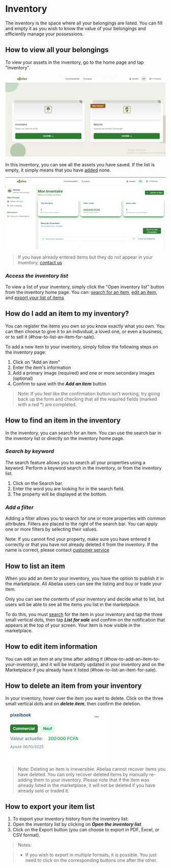 # Inventory

The inventory is the space where all your belongings are listed. You can fill and empty it as you wish to know the value of your belongings and efficiently manage your possessions.

## How to view all your belongings

To view your assets in the inventory, go to the home page and tap "Inventory".

![Alt ​​text](../assets/img/accueil.png "Home Page")

In this inventory, you can see all the assets you have saved. If the list is empty, it simply means that you have [added](#how-to-add-an-asset-to-your-inventory) none.

![Alt ​​text](../assets/img/inventor.png "Inventory Home Page")

> If you have already entered items but they do not appear in your inventory, [contact us](https://wa.me/+237698778055)

### *Access the inventory list*

To view a list of your inventory, simply click the "Open inventory list" button from the inventory home page. You can: [search for an item](#find-an-item-in-the-inventory), [edit an item](#edit-an-item), and [export your list of items](#export-your-list-of-items)

## How do I add an item to my inventory?

You can register the items you own so you know exactly what you own.
You can then choose to give it to an individual, a loved one, or even a business, or to sell it (#how-to-list-an-item-for-sale).

To add a new item to your inventory, simply follow the following steps on the inventory page:

1. Click on "Add an item"
2. Enter the item's information
3. Add a primary image (required) and one or more secondary images (optional)
4. Confirm to save with the ***Add an item*** button

> Note: If you feel like the confirmation button isn't working, try going back up the form and checking that all the required fields (marked with a red *) are completed.

## How to find an item in the inventory

In the inventory, you can search for an item. You can use the search bar in the inventory list or directly on the inventory home page.

### *Search by keyword*

The search feature allows you to search all your properties using a keyword. Perform a keyword search in the inventory, or from the inventory list.

1. Click on the Search bar.
2. Enter the word you are looking for in the search field.
3. The property will be displayed at the bottom.

### *Add a filter*

Adding a filter allows you to search for one or more properties with common attributes. Filters are placed to the right of the search bar. You can apply one or more filters by selecting their values.

Note: If you cannot find your property, make sure you have entered it correctly or that you have not already deleted it from the inventory. If the name is correct, please contact [customer service](https://wa.me/+237698778055)

## How to list an item

When you add an item to your inventory, you have the option to publish it in the marketplace. All Abelaa users can see the listing and buy or trade your item.

Only you can see the contents of your inventory and decide what to list, but users will be able to see all the items you list in the marketplace.

To do this, you must [search](#how-to-find-an-item-in-the-inventory) for the item in your inventory and tap the three small vertical dots, then tap ***List for sale*** and confirm on the notification that appears at the top of your screen. Your item is now visible in the marketplace.

## How to edit item information

You can edit an item at any time after adding it (#how-to-add-an-item-to-your-inventory), and it will be instantly updated in your inventory and on the Marketplace if you already have it listed (#how-to-list-an-item-for-sale).

## How to delete an item from your inventory

In your inventory, hover over the item you want to delete.
Click on the three small vertical dots and on ***delete item***, then confirm the deletion.

![alt text](../assets/img/item.png)

> Note: Deleting an item is irreversible. Abelaa cannot recover items you have deleted. You can only recover deleted items by manually re-adding them to your inventory. Please note that if the item was already listed in the marketplace, it will not be deleted if you have already sold or traded it.

## How to export your item list

1. To export your inventory history from the inventory list:
2. Open the inventory list by clicking on ***Open the inventory list***.
3. Click on the Export button (you can choose to export in PDF, Excel, or CSV format).

> Notes:

> - If you wish to export in multiple formats, it is possible. You just need to click on the corresponding buttons one after the other.